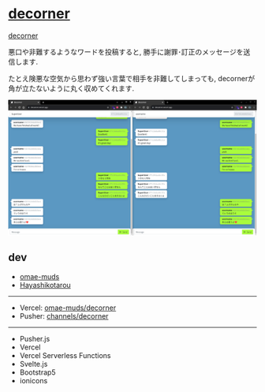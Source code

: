 # [decorner](https://decorner.vercel.app)

[decorner](https://decorner.vercel.app)

悪口や非難するようなワードを投稿すると, 勝手に謝罪･訂正のメッセージを送信します.

たとえ険悪な空気から思わず強い言葉で相手を非難してしまっても, decornerが角が立たないように丸く収めてくれます.

![thumbnail](thumbnail.png)

## dev

- [omae-muds](https://github.com/omae-muds)
- [Hayashikotarou](https://github.com/Hayashikotarou)

---

- Vercel: [omae-muds/decorner](https://vercel.com/omae-muds/decorner)
- Pusher: [channels/decorner](https://dashboard.pusher.com/apps/1284698)

---

- Pusher.js
- Vercel
- Vercel Serverless Functions
- Svelte.js
- Bootstrap5
- ionicons